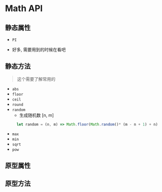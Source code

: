 
# Math API

## 静态属性

+ `PI` 

+ 好多, 需要用到的时候在看吧

## 静态方法

> 这个需要了解常用的

+ `abs`
+ `floor`
+ `ceil`
+ `round`
+ `random`
  + 生成随机数 [n, m]
  ```javaScript
    let random = (n, m) => Math.floor(Math.random()* (m - n + 1) + n)
  ``` 
+ `max`
+ `min`
+ `sqrt`
+ `pow`

## 原型属性

## 原型方法